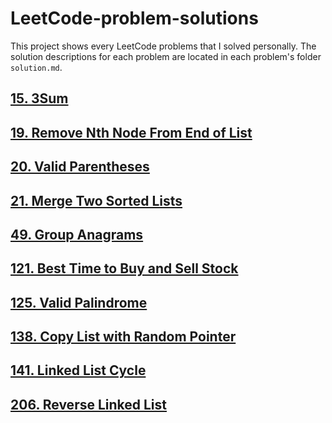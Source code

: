 # LeetCode-problem-solutions
This project shows every LeetCode problems that I solved personally. 
The solution descriptions for each problem are located in each problem's folder `solution.md`.

## [15. 3Sum](https://github.com/johnson70630/LeetCode-problem-solutions/blob/main/15.%203Sum/LC15.py)
## [19. Remove Nth Node From End of List](https://github.com/johnson70630/LeetCode-problem-solutions/blob/main/19.%20Remove%20Nth%20Node%20From%20End%20of%20List/LC19.py)
## [20. Valid Parentheses](https://github.com/johnson70630/LeetCode-problem-solutions/blob/main/20.%20Valid%20Parentheses/LC20.py)
## [21. Merge Two Sorted Lists](https://github.com/johnson70630/LeetCode-problem-solutions/blob/main/21.%20Merge%20Two%20Sorted%20Lists/LC21.py)
## [49. Group Anagrams](https://github.com/johnson70630/LeetCode-problem-solutions/blob/main/49.%20Group%20Anagrams/LC49.py)
## [121. Best Time to Buy and Sell Stock](https://github.com/johnson70630/LeetCode-problem-solutions/blob/main/121.%20Best%20Time%20to%20Buy%20and%20Sell%20Stock/LC121.py)
## [125. Valid Palindrome](https://github.com/johnson70630/LeetCode-problem-solutions/blob/main/125.%20Valid%20Palindrome/LC125.py)
## [138. Copy List with Random Pointer](https://github.com/johnson70630/LeetCode-problem-solutions/blob/main/138.%20Copy%20List%20with%20Random%20Pointer/LC138.py)
## [141. Linked List Cycle](https://github.com/johnson70630/LeetCode-problem-solutions/blob/main/141.%20Linked%20List%20Cycle/LC141.py)
## [206. Reverse Linked List](https://github.com/johnson70630/LeetCode-problem-solutions/blob/main/206.%20Reverse%20Linked%20List/LC206.py)
